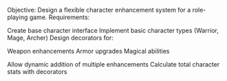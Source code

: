 Objective: Design a flexible character enhancement system for a role-playing game.
Requirements:

Create base character interface
Implement basic character types (Warrior, Mage, Archer)
Design decorators for:

Weapon enhancements
Armor upgrades
Magical abilities


Allow dynamic addition of multiple enhancements
Calculate total character stats with decorators